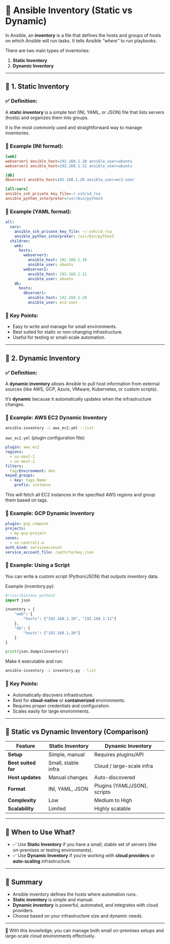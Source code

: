 
# 📘 Ansible Inventory (Static vs Dynamic)

In Ansible, an **inventory** is a file that defines the hosts and groups of hosts on which Ansible will run tasks. It tells Ansible *“where”* to run playbooks.

There are two main types of inventories:
1. **Static Inventory**
2. **Dynamic Inventory**

---

## 🔹 1. Static Inventory

### ✅ Definition:
A **static inventory** is a simple text (INI, YAML, or JSON) file that lists servers (hosts) and organizes them into groups.

It is the most commonly used and straightforward way to manage inventories.

### 📄 Example (INI format):
```ini
[web]
webserver1 ansible_host=192.168.1.10 ansible_user=ubuntu
webserver2 ansible_host=192.168.1.11 ansible_user=ubuntu

[db]
dbserver1 ansible_host=192.168.1.20 ansible_user=ec2-user

[all:vars]
ansible_ssh_private_key_file=~/.ssh/id_rsa
ansible_python_interpreter=/usr/bin/python3
```

### 📄 Example (YAML format):
```yaml
all:
  vars:
    ansible_ssh_private_key_file: ~/.ssh/id_rsa
    ansible_python_interpreter: /usr/bin/python3
  children:
    web:
      hosts:
        webserver1:
          ansible_host: 192.168.1.10
          ansible_user: ubuntu
        webserver2:
          ansible_host: 192.168.1.11
          ansible_user: ubuntu
    db:
      hosts:
        dbserver1:
          ansible_host: 192.168.1.20
          ansible_user: ec2-user
```

### 🔑 Key Points:
- Easy to write and manage for small environments.
- Best suited for static or non-changing infrastructure.
- Useful for testing or small-scale automation.

---

## 🔹 2. Dynamic Inventory

### ✅ Definition:
A **dynamic inventory** allows Ansible to pull host information from external sources (like AWS, GCP, Azure, VMware, Kubernetes, or custom scripts).

It’s **dynamic** because it automatically updates when the infrastructure changes.

### 📄 Example: AWS EC2 Dynamic Inventory
```bash
ansible-inventory -i aws_ec2.yml --list
```

`aws_ec2.yml` (plugin configuration file):
```yaml
plugin: aws_ec2
regions:
  - us-east-1
  - us-west-2
filters:
  tag:Environment: dev
keyed_groups:
  - key: tags.Name
    prefix: instance
```

This will fetch all EC2 instances in the specified AWS regions and group them based on tags.

### 📄 Example: GCP Dynamic Inventory
```yaml
plugin: gcp_compute
projects:
  - my-gcp-project
zones:
  - us-central1-a
auth_kind: serviceaccount
service_account_file: /path/to/key.json
```

### 📄 Example: Using a Script
You can write a custom script (Python/JSON) that outputs inventory data.

Example (inventory.py):
```python
#!/usr/bin/env python3
import json

inventory = {
    "web": {
        "hosts": ["192.168.1.10", "192.168.1.11"]
    },
    "db": {
        "hosts": ["192.168.1.20"]
    }
}

print(json.dumps(inventory))
```

Make it executable and run:
```bash
ansible-inventory -i inventory.py --list
```

### 🔑 Key Points:
- Automatically discovers infrastructure.
- Best for **cloud-native** or **containerized** environments.
- Requires proper credentials and configuration.
- Scales easily for large environments.

---

## 🔹 Static vs Dynamic Inventory (Comparison)

| Feature                     | Static Inventory | Dynamic Inventory |
|------------------------------|-----------------|------------------|
| **Setup**                   | Simple, manual  | Requires plugins/API |
| **Best suited for**          | Small, stable infra | Cloud / large-scale infra |
| **Host updates**             | Manual changes | Auto-discovered |
| **Format**                   | INI, YAML, JSON | Plugins (YAML/JSON), scripts |
| **Complexity**               | Low             | Medium to High |
| **Scalability**              | Limited         | Highly scalable |

---

## 🔹 When to Use What?
- ✅ Use **Static Inventory** if you have a small, stable set of servers (like on-premises or testing environments).
- ✅ Use **Dynamic Inventory** if you’re working with **cloud providers** or **auto-scaling** infrastructure.

---

## 🚀 Summary
- Ansible inventory defines the hosts where automation runs.
- **Static inventory** is simple and manual.
- **Dynamic inventory** is powerful, automated, and integrates with cloud providers.
- Choose based on your infrastructure size and dynamic needs.

---

📌 With this knowledge, you can manage both small on-premises setups and large-scale cloud environments effectively.
